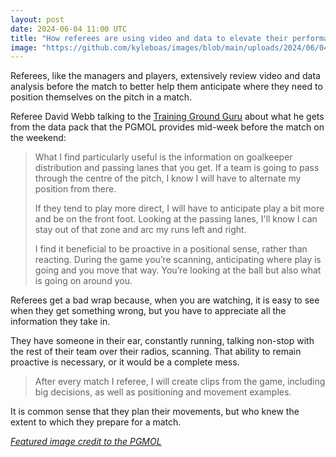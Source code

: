```yaml
---
layout: post
date: 2024-06-04 11:00 UTC
title: "How referees are using video and data to elevate their performances"
image: "https://github.com/kyleboas/images/blob/main/uploads/2024/06/04/Image-04Jun2024_03:13:47.png?raw=true"
---
```


Referees, like the managers and players, extensively review video and data analysis before the match to better help them anticipate where they need to position themselves on the pitch in a match.

<!---more--->

Referee David Webb talking to the [Training Ground Guru](https://trainingground.guru/articles/how-video-and-data-help-referees-be-at-the-top-of-their-game) about what he gets from the data pack that the PGMOL provides mid-week before the match on the weekend:

> What I find particularly useful is the information on goalkeeper distribution and passing lanes that you get. If a team is going to pass through the centre of the pitch, I know I will have to alternate my position from there.
> 
> If they tend to play more direct, I will have to anticipate play a bit more and be on the front foot. Looking at the passing lanes, I'll know I can stay out of that zone and arc my runs left and right.
> 
> I find it beneficial to be proactive in a positional sense, rather than reacting. During the game you’re scanning, anticipating where play is going and you move that way. You’re looking at the ball but also what is going on around you.

Referees get a bad wrap because, when you are watching, it is easy to see when they get something wrong, but you have to appreciate all the information they take in.

They have someone in their ear, constantly running, talking non-stop with the rest of their team over their radios, scanning. That ability to remain proactive is necessary, or it would be a complete mess. 

> After every match I referee, I will create clips from the game, including big decisions, as well as positioning and movement examples.

It is common sense that they plan their movements, but who knew the extent to which they prepare for a match.

*[Featured image credit to the PGMOL](https://youtu.be/Malcc4-SqPU?si=c5re4pi8u8Kt91pn)*